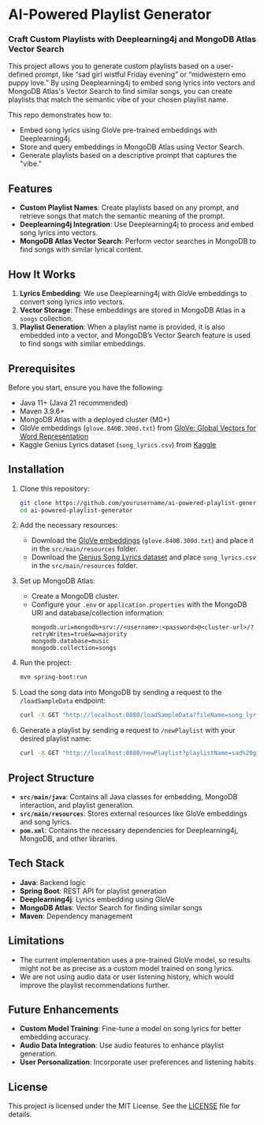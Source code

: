 # AI-Powered Playlist Generator

### Craft Custom Playlists with Deeplearning4j and MongoDB Atlas Vector Search

This project allows you to generate custom playlists based on a user-defined prompt, like “sad girl wistful Friday evening” or “midwestern emo puppy love.” By using Deeplearning4j to embed song lyrics into vectors and MongoDB Atlas's Vector Search to find similar songs, you can create playlists that match the semantic vibe of your chosen playlist name.

This repo demonstrates how to:
- Embed song lyrics using GloVe pre-trained embeddings with Deeplearning4j.
- Store and query embeddings in MongoDB Atlas using Vector Search.
- Generate playlists based on a descriptive prompt that captures the "vibe."

## Features
- **Custom Playlist Names**: Create playlists based on any prompt, and retrieve songs that match the semantic meaning of the prompt.
- **Deeplearning4j Integration**: Use Deeplearning4j to process and embed song lyrics into vectors.
- **MongoDB Atlas Vector Search**: Perform vector searches in MongoDB to find songs with similar lyrical content.

## How It Works
1. **Lyrics Embedding**: We use Deeplearning4j with GloVe embeddings to convert song lyrics into vectors.
2. **Vector Storage**: These embeddings are stored in MongoDB Atlas in a `songs` collection.
3. **Playlist Generation**: When a playlist name is provided, it is also embedded into a vector, and MongoDB’s Vector Search feature is used to find songs with similar embeddings.

## Prerequisites
Before you start, ensure you have the following:

- Java 11+ (Java 21 recommended)
- Maven 3.9.6+
- MongoDB Atlas with a deployed cluster (M0+)
- GloVe embeddings (`glove.840B.300d.txt`) from [GloVe: Global Vectors for Word Representation](https://nlp.stanford.edu/projects/glove/)
- Kaggle Genius Lyrics dataset (`song_lyrics.csv`) from [Kaggle](https://www.kaggle.com/datasets/carlosgdcj/genius-song-lyrics-with-language-information)

## Installation
1. Clone this repository:
    ```bash
    git clone https://github.com/yourusername/ai-powered-playlist-generator.git
    cd ai-powered-playlist-generator
    ```

2. Add the necessary resources:
    - Download the [GloVe embeddings](https://nlp.stanford.edu/projects/glove/) (`glove.840B.300d.txt`) and place it in the `src/main/resources` folder.
    - Download the [Genius Song Lyrics dataset](https://www.kaggle.com/datasets/carlosgdcj/genius-song-lyrics-with-language-information) and place `song_lyrics.csv` in the `src/main/resources` folder.

3. Set up MongoDB Atlas:
    - Create a MongoDB cluster.
    - Configure your `.env` or `application.properties` with the MongoDB URI and database/collection information:
      ```properties
      mongodb.uri=mongodb+srv://<username>:<password>@<cluster-url>/?retryWrites=true&w=majority
      mongodb.database=music
      mongodb.collection=songs
      ```

4. Run the project:
    ```bash
    mvn spring-boot:run
    ```

5. Load the song data into MongoDB by sending a request to the `/loadSampleData` endpoint:
    ```bash
    curl -X GET "http://localhost:8080/loadSampleData?fileName=song_lyrics.csv"
    ```

6. Generate a playlist by sending a request to `/newPlaylist` with your desired playlist name:
    ```bash
    curl -X GET "http://localhost:8080/newPlaylist?playlistName=sad%20girl%20wistful%20Friday%20evening"
    ```

## Project Structure
- **`src/main/java`**: Contains all Java classes for embedding, MongoDB interaction, and playlist generation.
- **`src/main/resources`**: Stores external resources like GloVe embeddings and song lyrics.
- **`pom.xml`**: Contains the necessary dependencies for Deeplearning4j, MongoDB, and other libraries.

## Tech Stack
- **Java**: Backend logic
- **Spring Boot**: REST API for playlist generation
- **Deeplearning4j**: Lyrics embedding using GloVe
- **MongoDB Atlas**: Vector Search for finding similar songs
- **Maven**: Dependency management

## Limitations
- The current implementation uses a pre-trained GloVe model, so results might not be as precise as a custom model trained on song lyrics.
- We are not using audio data or user listening history, which would improve the playlist recommendations further.

## Future Enhancements
- **Custom Model Training**: Fine-tune a model on song lyrics for better embedding accuracy.
- **Audio Data Integration**: Use audio features to enhance playlist generation.
- **User Personalization**: Incorporate user preferences and listening habits.

## License
This project is licensed under the MIT License. See the [LICENSE](LICENSE) file for details.
